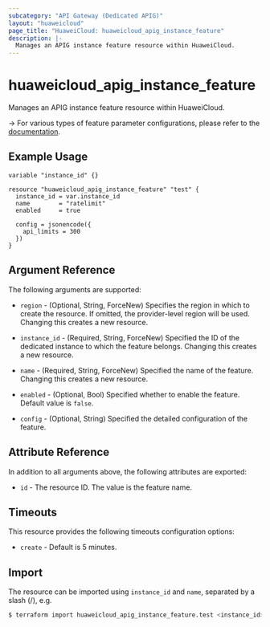 ```yaml
---
subcategory: "API Gateway (Dedicated APIG)"
layout: "huaweicloud"
page_title: "HuaweiCloud: huaweicloud_apig_instance_feature"
description: |-
  Manages an APIG instance feature resource within HuaweiCloud.
---
```


# huaweicloud_apig_instance_feature

Manages an APIG instance feature resource within HuaweiCloud.

-> For various types of feature parameter configurations, please refer to the
   [documentation](https://support.huaweicloud.com/intl/en-us/api-apig/apig-api-20200402.html).

## Example Usage

```hcl
variable "instance_id" {}

resource "huaweicloud_apig_instance_feature" "test" {
  instance_id = var.instance_id
  name        = "ratelimit"
  enabled     = true

  config = jsonencode({
    api_limits = 300
  })
}
```

## Argument Reference

The following arguments are supported:

* `region` - (Optional, String, ForceNew) Specifies the region in which to create the resource.
  If omitted, the provider-level region will be used.
  Changing this creates a new resource.

* `instance_id` - (Required, String, ForceNew) Specified the ID of the dedicated instance to which the feature belongs.
  Changing this creates a new resource.

* `name` - (Required, String, ForceNew) Specified the name of the feature.
  Changing this creates a new resource.

* `enabled` - (Optional, Bool) Specified whether to enable the feature. Default value is `false`.

* `config` - (Optional, String) Specified the detailed configuration of the feature.

## Attribute Reference

In addition to all arguments above, the following attributes are exported:

* `id` - The resource ID. The value is the feature name.

## Timeouts

This resource provides the following timeouts configuration options:

* `create` - Default is 5 minutes.

## Import

The resource can be imported using `instance_id` and `name`, separated by a slash (/), e.g.

```bash
$ terraform import huaweicloud_apig_instance_feature.test <instance_id>/<name>
```
